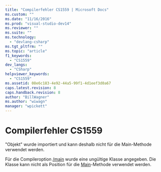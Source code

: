 ```yaml
---
title: "Compilerfehler CS1559 | Microsoft Docs"
ms.custom: ""
ms.date: "11/16/2016"
ms.prod: "visual-studio-dev14"
ms.reviewer: ""
ms.suite: ""
ms.technology: 
  - "devlang-csharp"
ms.tgt_pltfrm: ""
ms.topic: "article"
f1_keywords: 
  - "CS1559"
dev_langs: 
  - "CSharp"
helpviewer_keywords: 
  - "CS1559"
ms.assetid: 08e6c183-4e92-44a5-99f1-4d1eef3d0a67
caps.latest.revision: 8
caps.handback.revision: 8
author: "BillWagner"
ms.author: "wiwagn"
manager: "wpickett"
---
```

# Compilerfehler CS1559
"Objekt" wurde importiert und kann deshalb nicht für die Main\-Methode verwendet werden.  
  
 Für die Compileroption [\/main](../../csharp/language-reference/compiler-options/main-compiler-option.md) wurde eine ungültige Klasse angegeben. Die Klasse kann nicht als Position für die [Main](../../csharp/programming-guide/main-and-command-args/main-and-command-line-arguments.md)\-Methode verwendet werden.